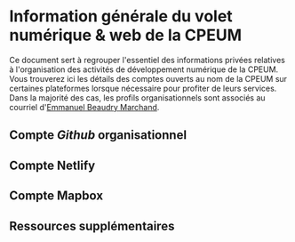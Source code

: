 # Information générale du volet numérique & web de la CPEUM

Ce document sert à regrouper l'essentiel des informations privées relatives à l'organisation des activités de développement numérique de la CPEUM.
Vous trouverez ici les détails des comptes ouverts au nom de la CPEUM sur certaines plateformes lorsque nécessaire pour profiter de leurs services.
Dans la majorité des cas, les profils organisationnels sont associés au courriel d'[Emmanuel Beaudry Marchand](emmanuel.beaudry.marchand@umontreal.ca).

## Compte _Github_ organisationnel

## Compte Netlify

## Compte Mapbox

## Ressources supplémentaires
